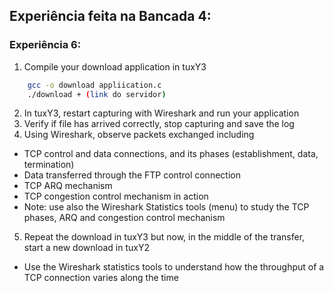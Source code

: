 ## Experiência feita na Bancada 4:

### Experiência 6:

1. Compile your download application in tuxY3
```bash
    gcc -o download appliication.c
    ./download + (link do servidor)
```

2. In tuxY3, restart capturing with Wireshark and run your application
3. Verify if file has arrived correctly, stop capturing and save the log
4. Using Wireshark, observe packets exchanged including
- TCP control and data connections, and its phases (establishment, data, termination)
- Data transferred through the FTP control connection
- TCP ARQ mechanism
- TCP congestion control mechanism in  action
- Note: use also the Wireshark Statistics tools (menu) to study the TCP phases, ARQ and congestion control mechanism

5. Repeat the download in tuxY3 but now, in the middle of the transfer, start a new download in tuxY2
- Use the Wireshark statistics tools to understand how the throughput of  a TCP connection varies along the time